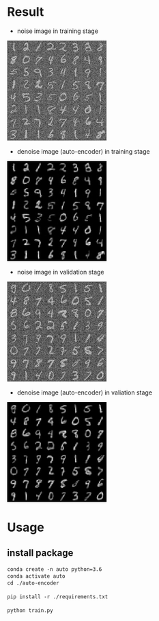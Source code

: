 
# Result
- noise image in training stage

<img src="saved/train/noise_train_0003_0000.jpg"><p>
- denoise image (auto-encoder) in training stage

<img src="saved/train/denoise_train_0003_0000.jpg"><p>
- noise image in validation stage

<img src="saved/val/noise_val_0002_0000.jpg"><p>
- denoise image (auto-encoder) in valiation stage<p>

<img src="saved/val/denoise_val_0002_0000.jpg">

# Usage
## install package

```shell
conda create -n auto python=3.6
conda activate auto
cd ./auto-encoder

pip install -r ./requirements.txt

python train.py
```